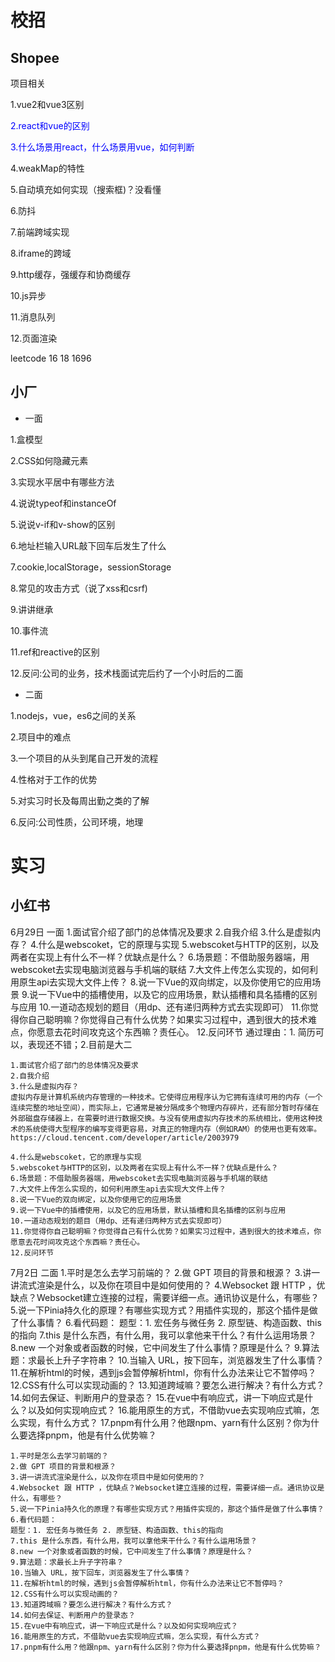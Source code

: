 # 校招

## Shopee

项目相关

1.vue2和vue3区别

<font color="blue">2.react和vue的区别</font>

<font color="blue">3.什么场景用react，什么场景用vue，如何判断</font>

4.weakMap的特性

5.自动填充如何实现（搜索框)？没看懂

6.防抖

7.前端跨域实现

8.iframe的跨域

9.http缓存，强缓存和协商缓存

10.js异步

11.消息队列

12.页面渲染

leetcode 16 18 1696

## 小厂

- 一面

1.盒模型

2.CSS如何隐藏元素

3.实现水平居中有哪些方法

4.说说typeof和instanceOf

5.说说v-if和v-show的区别

6.地址栏输入URL敲下回车后发生了什么

7.cookie,localStorage，sessionStorage

8.常见的攻击方式（说了xss和csrf)

9.讲讲继承

10.事件流

11.ref和reactive的区别

12.反问:公司的业务，技术栈面试完后约了一个小时后的二面

- 二面

1.nodejs，vue，es6之间的关系

2.项目中的难点

3.一个项目的从头到尾自己开发的流程

4.性格对于工作的优势

5.对实习时长及每周出勤之类的了解

6.反问:公司性质，公司环境，地理

# 实习

## 小红书

6月29日 一面
1.面试官介绍了部门的总体情况及要求
2.自我介绍
3.什么是虚拟内存？
4.什么是webscoket，它的原理与实现
5.webscoket与HTTP的区别，以及两者在实现上有什么不一样？优缺点是什么？
6.场景题：不借助服务器端，用webscoket去实现电脑浏览器与手机端的联结
7.大文件上传怎么实现的，如何利用原生api去实现大文件上传？
8.说一下Vue的双向绑定，以及你使用它的应用场景
9.说一下Vue中的插槽使用，以及它的应用场景，默认插槽和具名插槽的区别与应用
10.一道动态规划的题目（用dp、还有递归两种方式去实现即可）
11.你觉得你自己聪明嘛？你觉得自己有什么优势？如果实习过程中，遇到很大的技术难点，你愿意去花时间攻克这个东西嘛？责任心。
12.反问环节
通过理由：1. 简历可以，表现还不错；2.目前是大二

```
1.面试官介绍了部门的总体情况及要求
2.自我介绍
3.什么是虚拟内存？
虚拟内存是计算机系统内存管理的一种技术。它使得应用程序认为它拥有连续可用的内存（一个连续完整的地址空间），而实际上，它通常是被分隔成多个物理内存碎片，还有部分暂时存储在外部磁盘存储器上，在需要时进行数据交换。与没有使用虚拟内存技术的系统相比，使用这种技术的系统使得大型程序的编写变得更容易，对真正的物理内存（例如RAM）的使用也更有效率。
https://cloud.tencent.com/developer/article/2003979

4.什么是webscoket，它的原理与实现
5.webscoket与HTTP的区别，以及两者在实现上有什么不一样？优缺点是什么？
6.场景题：不借助服务器端，用webscoket去实现电脑浏览器与手机端的联结
7.大文件上传怎么实现的，如何利用原生api去实现大文件上传？
8.说一下Vue的双向绑定，以及你使用它的应用场景
9.说一下Vue中的插槽使用，以及它的应用场景，默认插槽和具名插槽的区别与应用
10.一道动态规划的题目（用dp、还有递归两种方式去实现即可）
11.你觉得你自己聪明嘛？你觉得自己有什么优势？如果实习过程中，遇到很大的技术难点，你愿意去花时间攻克这个东西嘛？责任心。
12.反问环节
```



7月2日  二面
1.平时是怎么去学习前端的？
2.做 GPT 项目的背景和根源？
3.讲一讲流式渲染是什么，以及你在项目中是如何使用的？
4.Websocket 跟 HTTP ，优缺点？Websocket建立连接的过程，需要详细一点。通讯协议是什么，有哪些？
5.说一下Pinia持久化的原理？有哪些实现方式？用插件实现的，那这个插件是做了什么事情？
6.看代码题：
题型：1. 宏任务与微任务 2. 原型链、构造函数、this的指向
7.this 是什么东西，有什么用，我可以拿他来干什么？有什么运用场景？
8.new 一个对象或者函数的时候，它中间发生了什么事情？原理是什么？
9.算法题：求最长上升子字符串？
10.当输入 URL，按下回车，浏览器发生了什么事情？
11.在解析html的时候，遇到js会暂停解析html，你有什么办法来让它不暂停吗？
12.CSS有什么可以实现动画的？
13.知道跨域嘛？要怎么进行解决？有什么方式？
14.如何去保证、判断用户的登录态？
15.在vue中有响应式，讲一下响应式是什么？以及如何实现响应式？
16.能用原生的方式，不借助vue去实现响应式嘛，怎么实现，有什么方式？
17.pnpm有什么用？他跟npm、yarn有什么区别？你为什么要选择pnpm，他是有什么优势嘛？

```
1.平时是怎么去学习前端的？
2.做 GPT 项目的背景和根源？
3.讲一讲流式渲染是什么，以及你在项目中是如何使用的？
4.Websocket 跟 HTTP ，优缺点？Websocket建立连接的过程，需要详细一点。通讯协议是什么，有哪些？
5.说一下Pinia持久化的原理？有哪些实现方式？用插件实现的，那这个插件是做了什么事情？
6.看代码题：
题型：1. 宏任务与微任务 2. 原型链、构造函数、this的指向
7.this 是什么东西，有什么用，我可以拿他来干什么？有什么运用场景？
8.new 一个对象或者函数的时候，它中间发生了什么事情？原理是什么？
9.算法题：求最长上升子字符串？
10.当输入 URL，按下回车，浏览器发生了什么事情？
11.在解析html的时候，遇到js会暂停解析html，你有什么办法来让它不暂停吗？
12.CSS有什么可以实现动画的？
13.知道跨域嘛？要怎么进行解决？有什么方式？
14.如何去保证、判断用户的登录态？
15.在vue中有响应式，讲一下响应式是什么？以及如何实现响应式？
16.能用原生的方式，不借助vue去实现响应式嘛，怎么实现，有什么方式？
17.pnpm有什么用？他跟npm、yarn有什么区别？你为什么要选择pnpm，他是有什么优势嘛？
```

